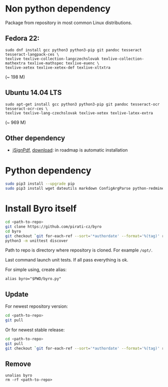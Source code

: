 
Non python dependency
=====================

Package from repository in most common Linux distributions.

Fedora 22:
---------

```
sudo dnf install gcc python3 python3-pip git pandoc tesseract tesseract-langpack-ces \
texlive texlive-collection-langczechslovak texlive-collection-mathextra texlive-mathspec texlive-euenc \
texlive-xetex texlive-xetex-def texlive-xltxtra
```
(~ 198 M)


Ubuntu 14.04 LTS
----------------

```
sudo apt-get install gcc python3 python3-pip git pandoc tesseract-ocr tesseract-ocr-ces \
texlive texlive-lang-czechslovak texlive-xetex texlive-latex-extra
```
(~ 969 M)

Other dependency
----------------

* [jSignPdf][signHP], [download][signDownload]: in roadmap is automatic installation


Python dependency
=================

```bash
sudo pip3 install --upgrade pip  
sudo pip3 install wget dateutils markdown ConfigArgParse python-redmine python-docx
```


Install Byro itself
===================

```bash
cd <path-to-repo>
git clone https://github.com/pirati-cz/byro
cd byro
git checkout `git for-each-ref --sort='*authordate' --format='%(tag)' refs/tags`
python3 -m unittest discover
```

Path to repo is directory where repository is cloned. For example `/opt/`.

Last command launch unit tests. If all pass everything is ok.

For simple using, create alias: 

```
alias byro="$PWD/byro.py"
```

Update
------

For newest repository version: 

```bash
cd <path-to-repo>
git pull
```

Or for newest stable release:

```bash
cd <path-to-repo>
git pull
git checkout `git for-each-ref --sort='*authordate' --format='%(tag)' refs/tags`
```

Remove
------

```
unalias byro
rm -rf <path-to-repo>
```

[signHP]: http://sourceforge.net/projects/jsignpdf
[signDownload]: http://sourceforge.net/projects/jsignpdf/files/latest/download?source=files
